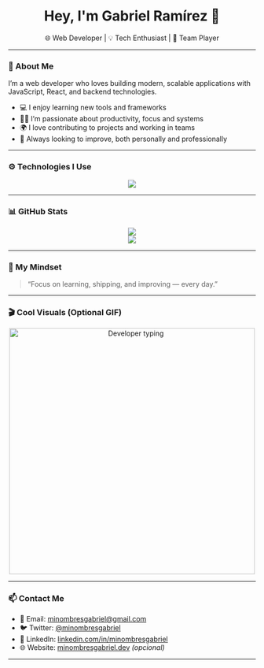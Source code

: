 <h1 align="center">Hey, I'm Gabriel Ramírez 👋</h1>
<p align="center">🌐 Web Developer | 💡 Tech Enthusiast | 🤝 Team Player</p>

---

### 🧠 About Me

I’m a web developer who loves building modern, scalable applications with JavaScript, React, and backend technologies.

- 💻 I enjoy learning new tools and frameworks  
- 🧘‍♂️ I’m passionate about productivity, focus and systems  
- 🌍 I love contributing to projects and working in teams  
- 🚀 Always looking to improve, both personally and professionally  

---

### ⚙️ Technologies I Use

<p align="center">
  <img src="https://skillicons.dev/icons?i=html,css,tailwind,javascript,typescript,react,nextjs,nodejs,express,nestjs,postgresql,sqlite,firebase,docker,git,github,vscode,figma,linux,bash" />
</p>

---

### 📊 GitHub Stats

<p align="center">
  <img src="https://streak-stats.demolab.com?user=minombresgabriel&theme=highcontrast&border_radius=7&hide_border=true" />
  <br/>
  <img src="https://github-readme-stats.vercel.app/api/top-langs/?username=minombresgabriel&layout=compact&theme=tokyonight&hide_border=true" />
</p>

---

### 🎯 My Mindset

> “Focus on learning, shipping, and improving — every day.”

---

### 🎬 Cool Visuals (Optional GIF)

<p align="center">
  <img src="https://media.giphy.com/media/qgQUggAC3Pfv687qPC/giphy.gif" width="500" alt="Developer typing" />
</p>

---

### 📫 Contact Me

- 📧 Email: [minombresgabriel@gmail.com](mailto:minombresgabriel@gmail.com)  
- 🐦 Twitter: [@minombresgabriel](https://twitter.com/minombresgabriel)  
- 💼 LinkedIn: [linkedin.com/in/minombresgabriel](https://linkedin.com/in/minombresgabriel)  
- 🌐 Website: [minombresgabriel.dev](https://minombresgabriel.dev) *(opcional)*

---


